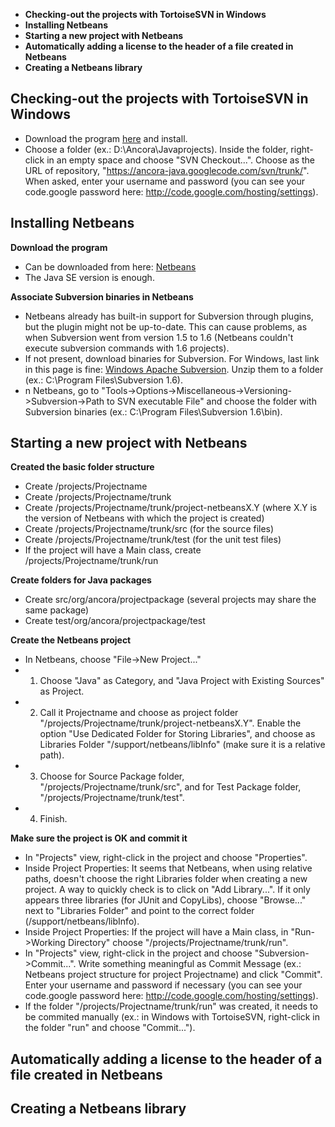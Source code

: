   * **Checking-out the projects with TortoiseSVN in Windows**
  * **Installing Netbeans**
  * **Starting a new project with Netbeans**
  * **Automatically adding a license to the header of a file created in Netbeans**
  * **Creating a Netbeans library**

## Checking-out the projects with TortoiseSVN in Windows ##

  * Download the program [here](http://tortoisesvn.net/downloads) and install.
  * Choose a folder (ex.: D:\Ancora\Javaprojects). Inside the folder, right-click in an empty space and choose "SVN Checkout...". Choose as the URL of repository, "https://ancora-java.googlecode.com/svn/trunk/". When asked, enter your username and password (you can see your code.google password here: http://code.google.com/hosting/settings).

## Installing Netbeans ##

**Download the program**
  * Can be downloaded from here: [Netbeans](http://www.netbeans.org/downloads/index.html)
  * The Java SE version is enough.

**Associate Subversion binaries in Netbeans**

  * Netbeans already has built-in support for Subversion through plugins, but the plugin might not be up-to-date. This can cause problems, as when Subversion went from version 1.5 to 1.6 (Netbeans couldn't execute subversion commands with 1.6 projects).
  * If not present, download binaries for Subversion. For Windows, last link in this page is fine: [Windows Apache Subversion](http://subversion.tigris.org/servlets/ProjectDocumentList?folderID=8100). Unzip them to a folder (ex.: C:\Program Files\Subversion 1.6\).
  * n Netbeans, go to "Tools->Options->Miscellaneous->Versioning->Subversion->Path to SVN executable File" and choose the folder with Subversion binaries (ex.: C:\Program Files\Subversion 1.6\bin).

## Starting a new project with Netbeans ##

**Created the basic folder structure**
  * Create /projects/Projectname
  * Create /projects/Projectname/trunk
  * Create /projects/Projectname/trunk/project-netbeansX.Y (where X.Y is the version of Netbeans with which the project is created)
  * Create /projects/Projectname/trunk/src (for the source files)
  * Create /projects/Projectname/trunk/test (for the unit test files)
  * If the project will have a Main class, create /projects/Projectname/trunk/run

**Create folders for Java packages**

  * Create src/org/ancora/projectpackage (several projects may share the same package)
  * Create test/org/ancora/projectpackage/test

**Create the Netbeans project**

  * In Netbeans, choose "File->New Project..."
  * 1. Choose "Java" as Category, and "Java Project with Existing Sources" as Project.
  * 2. Call it Projectname and choose as project folder "/projects/Projectname/trunk/project-netbeansX.Y". Enable the option "Use Dedicated Folder for Storing Libraries", and choose as Libraries Folder "/support/netbeans/libInfo" (make sure it is a relative path).
  * 3. Choose for Source Package folder, "/projects/Projectname/trunk/src", and for Test Package folder, "/projects/Projectname/trunk/test".
  * 4. Finish.

**Make sure the project is OK and commit it**

  * In "Projects" view, right-click in the project and choose "Properties".
  * Inside Project Properties: It seems that Netbeans, when using relative paths, doesn't choose the right Libraries folder when creating a new project. A way to quickly check is to click on "Add Library...". If it only appears three libraries (for JUnit and CopyLibs), choose "Browse..." next to "Libraries Folder" and point to the correct folder (/support/netbeans/libInfo).
  * Inside Project Properties: If the project will have a Main class, in "Run->Working Directory" choose "/projects/Projectname/trunk/run".
  * In "Projects" view, right-click in the project and choose "Subversion->Commit...". Write something meaningful as Commit Message (ex.: Netbeans project structure for project Projectname) and click "Commit". Enter your username and password if necessary (you can see your code.google password here: http://code.google.com/hosting/settings).
  * If the folder "/projects/Projectname/trunk/run" was created, it needs to be commited manually (ex.: in Windows with TortoiseSVN, right-click in the folder "run" and choose "Commit...").




## Automatically adding a license to the header of a file created in Netbeans ##

## Creating a Netbeans library ##